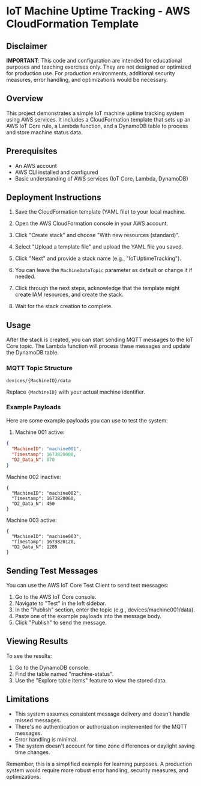 # IoT Machine Uptime Tracking - AWS CloudFormation Template

## Disclaimer

**IMPORTANT**: This code and configuration are intended for educational purposes and teaching exercises only. They are not designed or optimized for production use. For production environments, additional security measures, error handling, and optimizations would be necessary.

## Overview

This project demonstrates a simple IoT machine uptime tracking system using AWS services. It includes a CloudFormation template that sets up an AWS IoT Core rule, a Lambda function, and a DynamoDB table to process and store machine status data.

## Prerequisites

- An AWS account
- AWS CLI installed and configured
- Basic understanding of AWS services (IoT Core, Lambda, DynamoDB)

## Deployment Instructions

1. Save the CloudFormation template (YAML file) to your local machine.

2. Open the AWS CloudFormation console in your AWS account.

3. Click "Create stack" and choose "With new resources (standard)".

4. Select "Upload a template file" and upload the YAML file you saved.

5. Click "Next" and provide a stack name (e.g., "IoTUptimeTracking").

6. You can leave the `MachineDataTopic` parameter as default or change it if needed.

7. Click through the next steps, acknowledge that the template might create IAM resources, and create the stack.

8. Wait for the stack creation to complete.

## Usage

After the stack is created, you can start sending MQTT messages to the IoT Core topic. The Lambda function will process these messages and update the DynamoDB table.

### MQTT Topic Structure

```
devices/{MachineID}/data
```

Replace `{MachineID}` with your actual machine identifier.

### Example Payloads

Here are some example payloads you can use to test the system:

1. Machine 001 active:
```json
{
  "MachineID": "machine001",
  "Timestamp": 1673820000,
  "D2_Data_N": 870
}
```

Machine 002 inactive:

```
{
  "MachineID": "machine002",
  "Timestamp": 1673820060,
  "D2_Data_N": 450
}
```

Machine 003 active:
```
{
  "MachineID": "machine003",
  "Timestamp": 1673820120,
  "D2_Data_N": 1280
}
```

## Sending Test Messages
You can use the AWS IoT Core Test Client to send test messages:

1. Go to the AWS IoT Core console.
2. Navigate to "Test" in the left sidebar.
3. In the "Publish" section, enter the topic (e.g., devices/machine001/data).
4. Paste one of the example payloads into the message body.
5. Click "Publish" to send the message.


## Viewing Results
To see the results:

1. Go to the DynamoDB console.
2. Find the table named "machine-status".
3. Use the "Explore table items" feature to view the stored data.

## Limitations
- This system assumes consistent message delivery and doesn't handle missed messages.
- There's no authentication or authorization implemented for the MQTT messages.
- Error handling is minimal.
- The system doesn't account for time zone differences or daylight saving time changes.
  
Remember, this is a simplified example for learning purposes. A production system would require more robust error handling, security measures, and optimizations.
